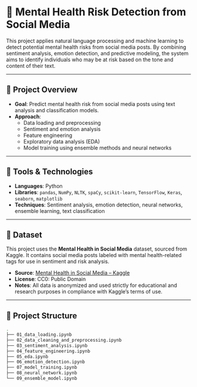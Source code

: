 # 🧠 Mental Health Risk Detection from Social Media

This project applies natural language processing and machine learning to detect potential mental health risks from social media posts. By combining sentiment analysis, emotion detection, and predictive modeling, the system aims to identify individuals who may be at risk based on the tone and content of their text.

---

## 📌 Project Overview

- **Goal**: Predict mental health risk from social media posts using text analysis and classification models.
- **Approach**: 
  - Data loading and preprocessing
  - Sentiment and emotion analysis
  - Feature engineering
  - Exploratory data analysis (EDA)
  - Model training using ensemble methods and neural networks

---

## 🧰 Tools & Technologies

- **Languages**: Python
- **Libraries**: `pandas`, `NumPy`, `NLTK`, `spaCy`, `scikit-learn`, `TensorFlow`, `Keras`, `seaborn`, `matplotlib`
- **Techniques**: Sentiment analysis, emotion detection, neural networks, ensemble learning, text classification

---

## 📂 Dataset

This project uses the **Mental Health in Social Media** dataset, sourced from Kaggle. It contains social media posts labeled with mental health-related tags for use in sentiment and risk analysis.

- **Source**: [Mental Health in Social Media – Kaggle](https://www.kaggle.com/datasets/szegeelim/mental-health/data)  
- **License**: CC0: Public Domain  
- **Notes**: All data is anonymized and used strictly for educational and research purposes in compliance with Kaggle’s terms of use.

---

## 📁 Project Structure

```bash
.
├── 01_data_loading.ipynb
├── 02_data_cleaning_and_preprocessing.ipynb
├── 03_sentiment_analysis.ipynb
├── 04_feature_engineering.ipynb
├── 05_eda.ipynb
├── 06_emotion_detection.ipynb
├── 07_model_training.ipynb
├── 08_neural_network.ipynb
└── 09_ensemble_model.ipynb
